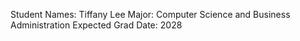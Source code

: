 Student Names: Tiffany Lee
Major: Computer Science and Business Administration
Expected Grad Date: 2028 
